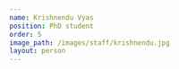 ```yaml
---
name: Krishnendu Vyas
position: PhD student
order: 5
image_path: /images/staff/krishnendu.jpg
layout: person
---
```

